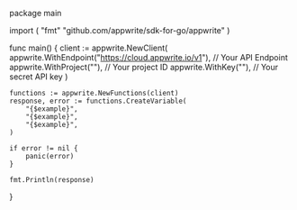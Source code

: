 package main

import (
    "fmt"
	"github.com/appwrite/sdk-for-go/appwrite"
)

func main() {
	client := appwrite.NewClient(
        appwrite.WithEndpoint("https://cloud.appwrite.io/v1"), // Your API Endpoint
        appwrite.WithProject(""), // Your project ID
        appwrite.WithKey(""), // Your secret API key
    )

    functions := appwrite.NewFunctions(client)
    response, error := functions.CreateVariable(
        "{$example}",
        "{$example}",
        "{$example}",
    )

    if error != nil {
        panic(error)
    }

    fmt.Println(response)
}
